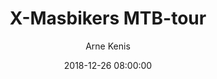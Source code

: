 ---
layout: album
title: X-Masbikers MTB-tour
description: Ivan Luyten, Basket Lummen en de X-Masbikers organiseren de jaarlijkse X-Mastocht in de Lummense velden en bossen.
date: 2018-12-26 08:00:00
cover: /albums/2018-12-26-mountainbike/thumbnails/IMG_0928.JPG
author: Arne Kenis
archived: true
pagination: 
  enabled: true
  images: true
  imageLayout: image
  itemsPerPage: 64
---